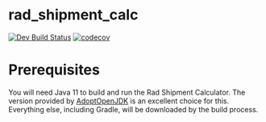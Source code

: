 # rad_shipment_calc

[![Dev Build Status](https://travis-ci.com/Marcsllite/rad_shipment_calc.svg?token=YU3b9xqscZYLbgFMsCzX&branch=dev)](https://travis-ci.com/Marcsllite/rad_shipment_calc)
[![codecov](https://codecov.io/gh/Marcsllite/rad_shipment_calc/branch/dev/graph/badge.svg?token=dosuKH89NM)](https://codecov.io/gh/Marcsllite/rad_shipment_calc)
# Prerequisites

You will need Java 11 to build and run the Rad Shipment Calculator.  The version provided by [AdoptOpenJDK](https://adoptopenjdk.net/) is an excellent choice for this.  Everything else, including Gradle, will be downloaded by the build process.
